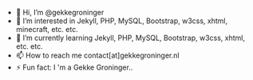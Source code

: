 - 👋 Hi, I’m @gekkegroninger
- 👀 I’m interested in Jekyll, PHP, MySQL, Bootstrap, w3css, xhtml, minecraft, etc. etc.
- 🌱 I’m currently learning Jekyll, PHP, MySQL, Bootstrap, w3css, xhtml, etc. etc.
- 📫 How to reach me contact[at]gekkegroninger.nl
- ⚡ Fun fact: I 'm a Gekke Groninger..

<!---
gekkegroninger/gekkegroninger is a ✨ special ✨ repository because its `README.md` (this file) appears on your GitHub profile.
You can click the Preview link to take a look at your changes.
--->
